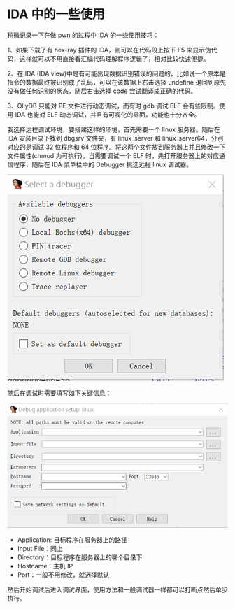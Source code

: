 # IDA 中的一些使用

稍微记录一下在做 pwn 的过程中 IDA 的一些使用技巧：

1、如果下载了有 hex-ray 插件的 IDA，则可以在代码段上按下 F5 来显示伪代码，这样就可以不用直接看汇编代码理解程序逻辑了，相对比较快速便捷。

2、在 IDA (IDA view)中是有可能出现数据识别错误的问题的，比如说一个原本是指令的数据最终被识别成了乱码，可以在该数据上右击选择 undefine 退回到原先没有做任何识别的状态，随后右击选择 code 尝试翻译成正确的代码。

3、OllyDB 只能对 PE 文件进行动态调试，而有时 gdb 调试 ELF 会有些限制。使用 IDA 也能对 ELF 动态调试，并且有可视化的界面，功能也十分齐全。

我选择远程调试环境，要搭建这样的环境，首先需要一个 linux 服务器。随后在 IDA 安装目录下找到 dbgsrv 文件夹，有 linux_server 和 linux_server64，分别对应的是调试 32 位程序和 64 位程序。将这两个文件放到服务器上并且修改一下文件属性(chmod 为可执行)。当需要调试一个 ELF 时，先打开服务器上的对应通信程序，随后在 IDA 菜单栏中的 Debugger 挑选远程 linux 调试器。

![ida1](../img/ida1.png)

随后在调试时需要填写如下关键信息：

![ida2](../img/ida2.png)

* Application: 目标程序在服务器上的路径
* Input File：同上
* Directory：目标程序在服务器上的哪个目录下
* Hostname：主机 IP
* Port：一般不用修改，就选择默认

然后开始调试后进入调试界面，使用方法和一般调试器一样都可以打断点然后单步执行。